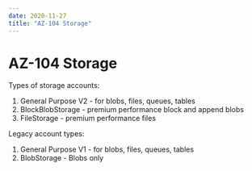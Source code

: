 ```yaml
---
date: 2020-11-27
title: "AZ-104 Storage"
---
```

# AZ-104 Storage

Types of storage accounts:

1. General Purpose V2 - for blobs, files, queues, tables
2. BlockBlobStorage - premium performance block and append blobs
3. FileStorage - premium performance files

Legacy account types:

1. General Purpose V1 - for blobs, files, queues, tables
2. BlobStorage - Blobs only
